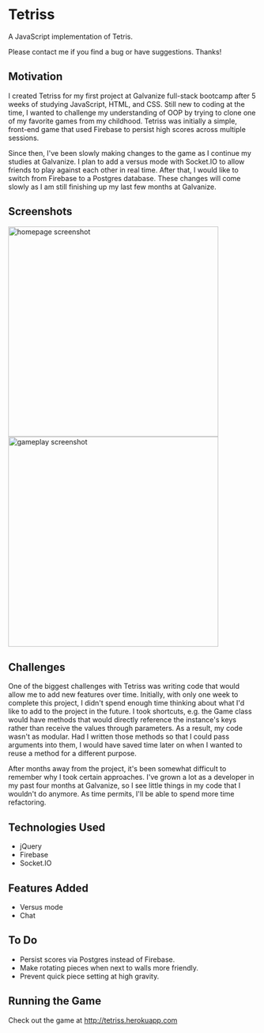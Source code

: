 # Tetriss
A JavaScript implementation of Tetris.

Please contact me if you find a bug or have suggestions. Thanks!

## Motivation
I created Tetriss for my first project at Galvanize full-stack bootcamp after 5 weeks of studying JavaScript, HTML, and CSS. Still new to coding at the time, I wanted to challenge my understanding of OOP by trying to clone one of my favorite games from my childhood. Tetriss was initially a simple, front-end game that used Firebase to persist high scores across multiple sessions.

Since then, I've been slowly making changes to the game as I continue my studies at Galvanize. I plan to add a versus mode with Socket.IO to allow friends to play against each other in real time. After that, I would like to switch from Firebase to a Postgres database. These changes will come slowly as I am still finishing up my last few months at Galvanize.

## Screenshots
<img src="http://i.imgur.com/32UNdZs.png" alt="homepage screenshot" height=425 />
<img src="http://i.imgur.com/qYAmV7w.png" alt="gameplay screenshot" height=425 />

## Challenges
One of the biggest challenges with Tetriss was writing code that would allow me to add new features over time. Initially, with only one week to complete this project, I didn't spend enough time thinking about what I'd like to add to the project in the future. I took shortcuts, e.g. the Game class would have methods that would directly reference the instance's keys rather than receive the values through parameters. As a result, my code wasn't as modular. Had I written those methods so that I could pass arguments into them, I would have saved time later on when I wanted to reuse a method for a different purpose.

After months away from the project, it's been somewhat difficult to remember why I took certain approaches. I've grown a lot as a developer in my past four months at Galvanize, so I see little things in my code that I wouldn't do anymore. As time permits, I'll be able to spend more time refactoring.

## Technologies Used
- jQuery
- Firebase
- Socket.IO

## Features Added
- Versus mode
- Chat

## To Do
- Persist scores via Postgres instead of Firebase.
- Make rotating pieces when next to walls more friendly.
- Prevent quick piece setting at high gravity.

## Running the Game
Check out the game at http://tetriss.herokuapp.com
